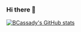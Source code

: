 ### Hi there 👋

[![BCassady's GitHub stats](https://github-readme-stats.vercel.app/api?username=BCassady&count_private=true&show_icons=true&theme=dark&hide=issues)](https://github.com/anuraghazra/github-readme-stats)

<!--
**BCassady/BCassady** is a ✨ _special_ ✨ repository because its `README.md` (this file) appears on your GitHub profile.

Here are some ideas to get you started:

- 🔭 I’m currently working on ...
- 🌱 I’m currently learning ...
- 👯 I’m looking to collaborate on ...
- 🤔 I’m looking for help with ...
- 💬 Ask me about ...
- 📫 How to reach me: ...
- 😄 Pronouns: ...
- ⚡ Fun fact: ...
-->
